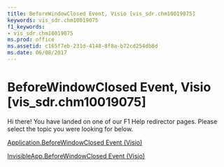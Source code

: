 ```yaml
---
title: BeforeWindowClosed Event, Visio [vis_sdr.chm10019075]
keywords: vis_sdr.chm10019075
f1_keywords:
- vis_sdr.chm10019075
ms.prod: office
ms.assetid: c165f7eb-231d-4148-8f8a-b72cd254db8d
ms.date: 06/08/2017
---
```



# BeforeWindowClosed Event, Visio [vis_sdr.chm10019075]

Hi there! You have landed on one of our F1 Help redirector pages. Please select the topic you were looking for below.

[Application.BeforeWindowClosed Event (Visio)](http://msdn.microsoft.com/library/e062ffe4-8680-456c-4aea-3669e1cab20d%28Office.15%29.aspx)

[InvisibleApp.BeforeWindowClosed Event (Visio)](http://msdn.microsoft.com/library/b998ba51-0746-e7b1-263e-c93f98bd6f36%28Office.15%29.aspx)


